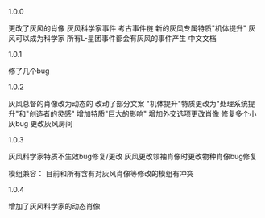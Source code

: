 1.0.0

更改了灰风的肖像
灰风科学家事件
考古事件链
新的灰风专属特质"机体提升"
灰风可以成为科学家
所有L-星团事件都会有灰风的事件产生
中文文档

1.0.1

修了几个bug

1.0.2

灰风总督的肖像改为动态的
改动了部分文案
"机体提升"特质更改为"处理系统提升"和"创造者的灵感"
增加特质"巨大的影响"
增加外交选项更改肖像
修复多个小灰bug
更改灰风房间

1.0.3

灰风科学家特质不生效bug修复/更改
灰风更改领袖肖像时更改物种肖像bug修复

模组兼容：
目前和所有含有对灰风肖像等修改的模组有冲突

1.0.4

增加了灰风科学家的动态肖像

